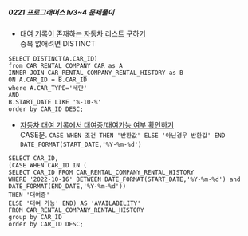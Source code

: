 ##### 0221 프로그래머스 lv3~4 문제풀이
- [대여 기록이 존재하는 자동차 리스트 구하기](https://school.programmers.co.kr/learn/courses/30/lessons/157341)   
중복 없애려면 DISTINCT
```
SELECT DISTINCT(A.CAR_ID)
from CAR_RENTAL_COMPANY_CAR as A
INNER JOIN CAR_RENTAL_COMPANY_RENTAL_HISTORY as B
ON A.CAR_ID = B.CAR_ID
where A.CAR_TYPE='세단'
AND
B.START_DATE LIKE '%-10-%'
order by CAR_ID DESC;
```
- [자동차 대여 기록에서 대여중/대여가능 여부 확인하기](https://school.programmers.co.kr/learn/courses/30/lessons/157340)   
CASE문. ```CASE WHEN 조건 THEN '반환값' ELSE '아닌경우 반환값' END```
```DATE_FORMAT(START_DATE,'%Y-%m-%d')```
```
SELECT CAR_ID,
(CASE WHEN CAR_ID IN (
SELECT CAR_ID FROM CAR_RENTAL_COMPANY_RENTAL_HISTORY
WHERE '2022-10-16' BETWEEN DATE_FORMAT(START_DATE,'%Y-%m-%d') and DATE_FORMAT(END_DATE,'%Y-%m-%d'))
THEN '대여중'
ELSE '대여 가능' END) AS 'AVAILABILITY'
FROM CAR_RENTAL_COMPANY_RENTAL_HISTORY
group by CAR_ID
order by CAR_ID DESC;
```